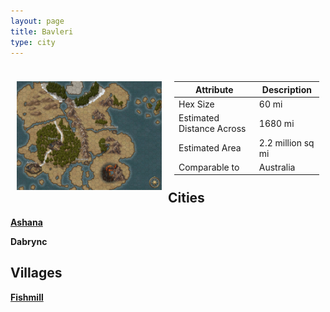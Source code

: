 ```yaml
---
layout: page
title: Bavleri
type: city
---
```


<div style="float: left; width: 50%;">
<div style="padding: 10px">

![Map of bavleri](Bavleri.jpg "Map of Bavleri")

</div>
</div>
<div style="float: right; width: 50%;">
<div style="padding: 10px">

| Attribute | Description |
| --- | ----- |
| Hex Size | 60 mi |
| Estimated Distance Across | 1680 mi |
| Estimated Area | 2.2 million sq mi |
| Comparable to | Australia |


</div>
</div>

## Cities

[**Ashana**](Tuulsa/Ashana/Ashana)

**Dabrync**

## Villages

[**Fishmill**](Tuulsa/Fishmill/Fishmill)